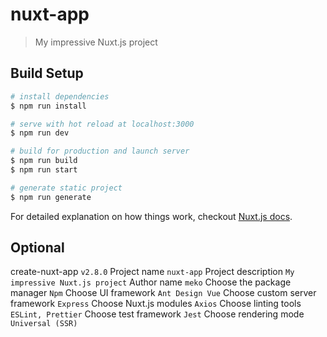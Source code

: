 # nuxt-app

> My impressive Nuxt.js project

## Build Setup

``` bash
# install dependencies
$ npm run install

# serve with hot reload at localhost:3000
$ npm run dev

# build for production and launch server
$ npm run build
$ npm run start

# generate static project
$ npm run generate
```

For detailed explanation on how things work, checkout [Nuxt.js docs](https://nuxtjs.org).

## Optional

create-nuxt-app `v2.8.0`
Project name `nuxt-app`
Project description `My impressive Nuxt.js project`
Author name `meko`
Choose the package manager `Npm`
Choose UI framework `Ant Design Vue`
Choose custom server framework `Express`
Choose Nuxt.js modules `Axios`
Choose linting tools `ESLint, Prettier`
Choose test framework `Jest`
Choose rendering mode `Universal (SSR)`
